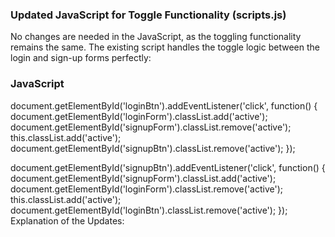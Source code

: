 ### Updated JavaScript for Toggle Functionality (scripts.js)
No changes are needed in the JavaScript, as the toggling functionality remains the same. The existing script handles the toggle logic between the login and sign-up forms perfectly:

### JavaScript
document.getElementById('loginBtn').addEventListener('click', function() {
    document.getElementById('loginForm').classList.add('active');
    document.getElementById('signupForm').classList.remove('active');
    this.classList.add('active');
    document.getElementById('signupBtn').classList.remove('active');
});

document.getElementById('signupBtn').addEventListener('click', function() {
    document.getElementById('signupForm').classList.add('active');
    document.getElementById('loginForm').classList.remove('active');
    this.classList.add('active');
    document.getElementById('loginBtn').classList.remove('active');
});
Explanation of the Updates:
